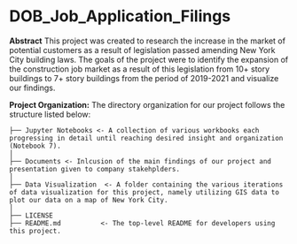 # DOB_Job_Application_Filings
**Abstract**
This project was created to research the increase in the market of potential customers as a result of legislation passed amending New York City building laws. The goals of the project were to identify the expansion of the construction job market as a result of this legislation from 10+ story buildings to 7+ story buildings from the period of 2019-2021 and visualize our findings.  

**Project Organization:** The directory organization for our project follows the structure listed below:


    ├── Jupyter Notebooks <- A collection of various workbooks each progressing in detail until reaching desired insight and organization (Notebook 7).
    │
    ├── Documents <- Inlcusion of the main findings of our project and presentation given to company stakehplders.
    │
    ├── Data Visualization  <- A folder containing the various iterations of data visualization for this project, namely utilizing GIS data to plot our data on a map of New York City.
    │
    ├── LICENSE
    ├── README.md          <- The top-level README for developers using this project.
